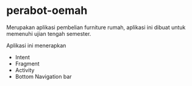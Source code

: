 # perabot-oemah
Merupakan aplikasi pembelian furniture rumah, aplikasi ini dibuat untuk memenuhi ujian tengah semester.

Aplikasi ini menerapkan
- Intent
- Fragment
- Activity
- Bottom Navigation bar
